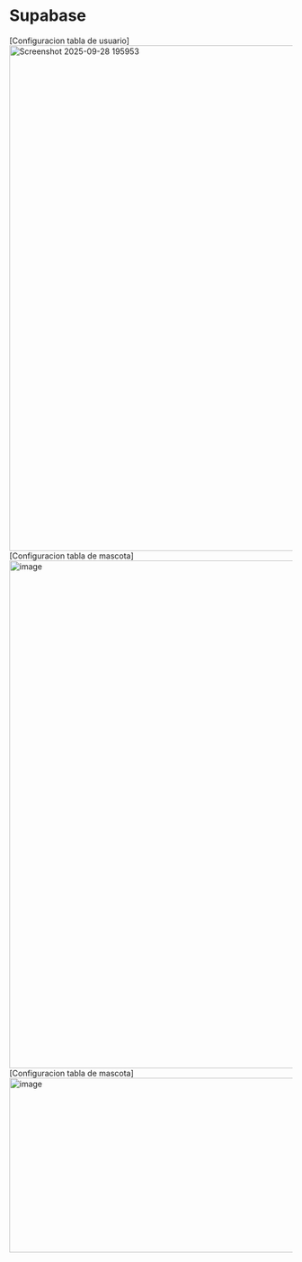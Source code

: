 # Supabase




[Configuracion tabla de usuario] <img width="656" height="898" alt="Screenshot 2025-09-28 195953" src="https://github.com/user-attachments/assets/4850515b-ad3f-438f-994b-cdc3c1a9595a" />
[Configuracion tabla de mascota] <img width="662" height="902" alt="image" src="https://github.com/user-attachments/assets/b1622abc-2f3a-4d2d-8eef-d9f8989e87ab" />
[Configuracion tabla de mascota] <img width="651" height="310" alt="image" src="https://github.com/user-attachments/assets/384a2dee-4237-4d6c-8ad7-bb368b5593bb" />


